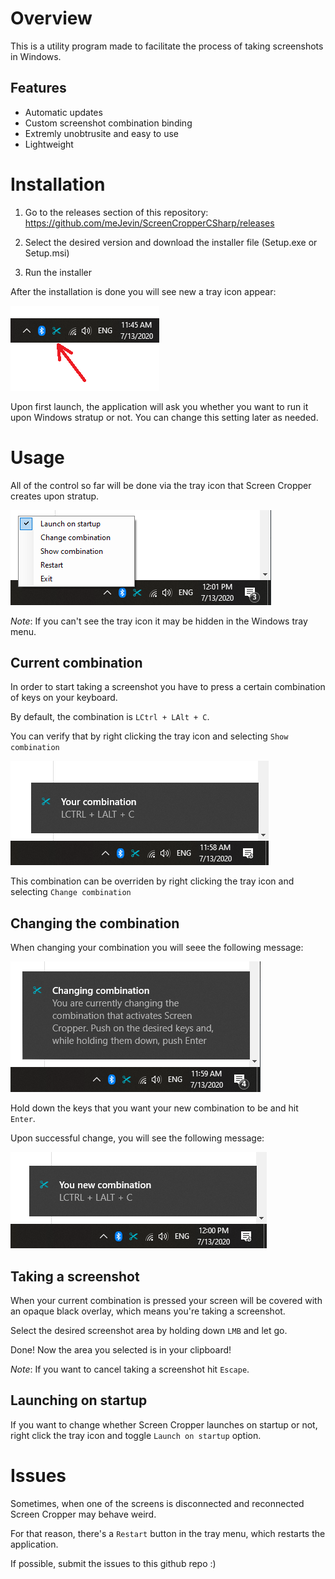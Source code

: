 # Overview

This is a utility program made to facilitate the process of taking screenshots in Windows.

## Features

* Automatic updates
* Custom screenshot combination binding
* Extremly unobtrusite and easy to use
* Lightweight

# Installation

1. Go to the releases section of this repository: https://github.com/meJevin/ScreenCropperCSharp/releases

2. Select the desired version and download the installer file (Setup.exe or Setup.msi)

3. Run the installer

After the installation is done you will see new a tray icon appear:

![New tray icon from Screen Cropper](Assets/Screenshots/TrayIcon.png)

Upon first launch, the application will ask you whether you want to run it upon Windows stratup or not. You can change this setting later as needed.  

# Usage

All of the control so far will be done via the tray icon that Screen Cropper creates upon stratup.

![New tray icon from Screen Cropper](Assets/Screenshots/TrayIconMenu.png)

*Note*: If you can't see the tray icon it may be hidden in the Windows tray menu.

## Current combination

In order to start taking a screenshot you have to press a certain combination of keys on your keyboard.

By default, the combination is `LCtrl + LAlt + C`.

You can verify that by right clicking the tray icon and selecting `Show combination`

![New tray icon from Screen Cropper](Assets/Screenshots/CurrentCombination.png)

This combination can be overriden by right clicking the tray icon and selecting `Change combination`

## Changing the combination

When changing your combination you will seee the following message:

![User changing combination](Assets/Screenshots/ChangingCombination.png)

Hold down the keys that you want your new combination to be and hit `Enter`.

Upon successful change, you will see the following message:

![New tray icon from Screen Cropper](Assets/Screenshots/NewCombination.png)

## Taking a screenshot

When your current combination is pressed your screen will be covered with an opaque black overlay, which means you're taking a screenshot.

Select the desired screenshot area by holding down `LMB` and let go.

Done! Now the area you selected is in your clipboard!

*Note*: If you want to cancel taking a screenshot hit `Escape`.

## Launching on startup

If you want to change whether Screen Cropper launches on startup or not, right click the tray icon and toggle `Launch on startup` option.

# Issues

Sometimes, when one of the screens is disconnected and reconnected Screen Cropper may behave weird.

For that reason, there's a `Restart` button in the tray menu, which restarts the application.

If possible, submit the issues to this github repo :)
